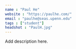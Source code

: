 ```yaml
---
name : "Paul He"
website : "https://paulhe.com/"
email : "paulhe@seas.upenn.edu"
tags : ["student"]
headshot : "PaulH.jpg"
---
```

Add description here.
